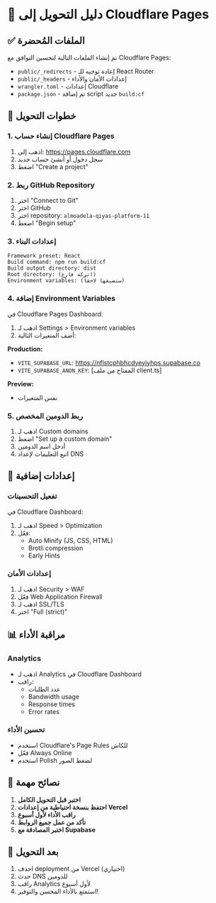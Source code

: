 # 🚀 دليل التحويل إلى Cloudflare Pages

## ✅ الملفات المُحضرة

تم إنشاء الملفات التالية لتحسين التوافق مع Cloudflare Pages:

- `public/_redirects` - إعادة توجيه للـ React Router
- `public/_headers` - إعدادات الأمان والأداء
- `wrangler.toml` - إعدادات Cloudflare
- `package.json` - تم إضافة script جديد `build:cf`

## 🎯 خطوات التحويل

### 1. إنشاء حساب Cloudflare Pages
1. اذهب إلى: https://pages.cloudflare.com
2. سجل دخول أو أنشئ حساب جديد
3. اضغط "Create a project"

### 2. ربط GitHub Repository
1. اختر "Connect to Git"
2. اختر GitHub
3. اختر repository: `almoadela-qiyas-platform-11`
4. اضغط "Begin setup"

### 3. إعدادات البناء
```
Framework preset: React
Build command: npm run build:cf
Build output directory: dist
Root directory: (اتركه فارغ)
Environment variables: (سنضيفها لاحقاً)
```

### 4. إضافة Environment Variables
في Cloudflare Pages Dashboard:
1. اذهب لـ Settings > Environment variables
2. أضف المتغيرات التالية:

**Production:**
- `VITE_SUPABASE_URL`: https://nflstcphbhcdyeyiyhps.supabase.co
- `VITE_SUPABASE_ANON_KEY`: [المفتاح من ملف client.ts]

**Preview:**
- نفس المتغيرات

### 5. ربط الدومين المخصص
1. اذهب لـ Custom domains
2. اضغط "Set up a custom domain"
3. أدخل اسم الدومين
4. اتبع التعليمات لإعداد DNS

## 🔧 إعدادات إضافية

### تفعيل التحسينات
في Cloudflare Dashboard:
1. اذهب لـ Speed > Optimization
2. فعّل:
   - Auto Minify (JS, CSS, HTML)
   - Brotli compression
   - Early Hints

### إعدادات الأمان
1. اذهب لـ Security > WAF
2. فعّل Web Application Firewall
3. اذهب لـ SSL/TLS
4. اختر "Full (strict)"

## 📊 مراقبة الأداء

### Analytics
- اذهب لـ Analytics في Cloudflare Dashboard
- راقب:
  - عدد الطلبات
  - Bandwidth usage
  - Response times
  - Error rates

### تحسين الأداء
- استخدم Cloudflare's Page Rules للكاش
- فعّل Always Online
- استخدم Polish لضغط الصور

## 🚨 نصائح مهمة

1. **اختبر قبل التحويل الكامل**
2. **احتفظ بنسخة احتياطية من إعدادات Vercel**
3. **راقب الأداء لأول أسبوع**
4. **تأكد من عمل جميع الروابط**
5. **اختبر المصادقة مع Supabase**

## 🎉 بعد التحويل

1. احذف deployment من Vercel (اختياري)
2. حدث DNS للدومين
3. راقب Analytics لأول أسبوع
4. استمتع بالأداء المحسن والتوفير!
